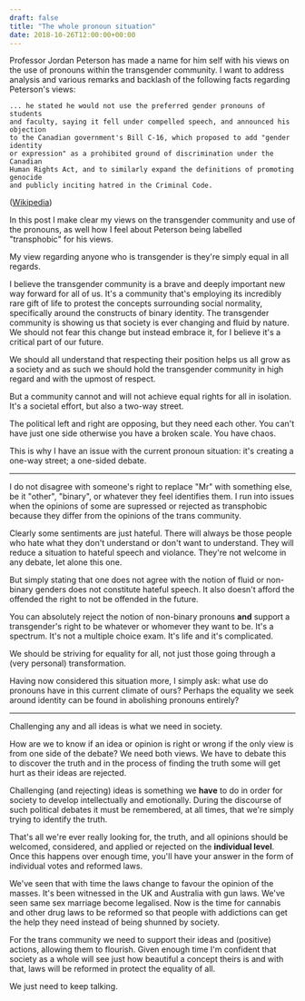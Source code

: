 ```yaml
---
draft: false
title: "The whole pronoun situation"
date: 2018-10-26T12:00:00+00:00
---
```


Professor Jordan Peterson has made a name for him self with his views on the
use of pronouns within the transgender community. I want to address analysis
and various remarks and backlash of the following facts regarding Peterson's
views:

	... he stated he would not use the preferred gender pronouns of students
	and faculty, saying it fell under compelled speech, and announced his objection
	to the Canadian government's Bill C-16, which proposed to add "gender identity
	or expression" as a prohibited ground of discrimination under the Canadian
	Human Rights Act, and to similarly expand the definitions of promoting genocide
	and publicly inciting hatred in the Criminal Code.

([Wikipedia](https://en.wikipedia.org/wiki/Jordan_Peterson#Gender_relations_and_masculinity))

In this post I make clear my views on the transgender community and use of the
pronouns, as well how I feel about Peterson being labelled "transphobic" for
his views.

My view regarding anyone who is transgender is they're simply equal in all
regards.

I believe the transgender community is a brave and deeply important new way
forward for all of us.  It's a community that's employing its incredibly rare
gift of life to protest the concepts surrounding social normality, specifically
around the constructs of binary identity. The transgender community is showing
us that society is ever changing and fluid by nature. We should not fear this
change but instead embrace it, for I believe it's a critical part of our
future.

We should all understand that respecting their position helps us all grow as a
society and as such we should hold the transgender community in high regard and
with the upmost of respect.

But a community cannot and will not achieve equal rights for all in isolation.
It's a societal effort, but also a two-way street.

The political left and right are opposing, but they need each other. You can't
have just one side otherwise you have a broken scale. You have chaos.

This is why I have an issue with the current pronoun situation: it's creating a
one-way street; a one-sided debate.

---

I do not disagree with someone's right to replace "Mr" with something else, be
it "other", "binary", or whatever they feel identifies them. I run into issues
when the opinions of some are supressed or rejected as transphobic because they
differ from the opinions of the trans community.

Clearly some sentiments are just hateful. There will always be those people who
hate what they don't understand or don't want to understand. They will reduce a
situation to hateful speech and violance. They're not welcome in any debate,
let alone this one.

But simply stating that one does not agree with the notion of fluid or
non-binary genders does not constitute hateful speech. It also doesn't afford
the offended the right to not be offended in the future.

You can absolutely reject the notion of non-binary pronouns **and** support a
transgender's right to be whatever or whomever they want to be. It's a
spectrum. It's not a multiple choice exam. It's life and it's complicated.

We should be striving for equality for all, not just those going through a
(very personal) transformation.

Having now considered this situation more, I simply ask: what use do pronouns
have in this current climate of ours? Perhaps the equality we seek around
identity can be found in abolishing pronouns entirely?

---

Challenging any and all ideas is what we need in society.

How are we to know if an idea or opinion is right or wrong if the only view is
from one side of the debate? We need both views. We have to debate this to
discover the truth and in the process of finding the truth some will get hurt
as their ideas are rejected.

Challenging (and rejecting) ideas is something we **have** to do in order
for society to develop intellectually and emotionally. During the discourse of
such political debates it must be remembered, at all times, that we're simply
trying to identify the truth.

That's all we're ever really looking for, the truth, and all opinions should be
welcomed, considered, and applied or rejected on the **individual level**. Once
this happens over enough time, you'll have your answer in the form of
individual votes and reformed laws.

We've seen that with time the laws change to favour the opinion of the masses.
It's been witnessed in the UK and Australia with gun laws. We've seen same sex
marriage become legalised. Now is the time for cannabis and other drug laws to
be reformed so that people with addictions can get the help they need instead
of being shunned by society.

For the trans community we need to support their ideas and (positive) actions,
allowing them to flourish. Given enough time I'm confident that society as a
whole will see just how beautiful a concept theirs is and with that, laws will
be reformed in protect the equality of all.

We just need to keep talking.

